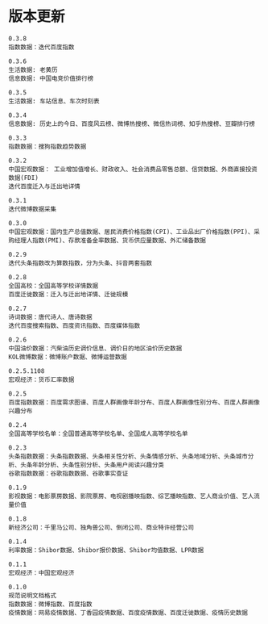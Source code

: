 <!--
 * @Author       : Justin.zm 草根之明
 * @Date         : 2021-05-15 16:57:02
 * @LastEditTime : 2021-05-15 20:52:30
 * @FilePath     : /gopup_doc/docs/about/changlog.md
 * @Email        : 3907721@qq.com
 * @Description  : 
-->
# 版本更新
    
    0.3.8 
    指数数据：迭代百度指数
    
    0.3.6
    生活数据: 老黄历
    信息数据: 中国电竞价值排行榜 

    0.3.5
    生活数据: 车站信息、车次时刻表
    
    0.3.4
    信息数据: 历史上的今日、百度风云榜、微博热搜榜、微信热词榜、知乎热搜榜、豆瓣排行榜
    
    0.3.3 
    指数数据：搜狗指数趋势数据
    
    0.3.2 
    中国宏观数据： 工业增加值增长、财政收入、社会消费品零售总额、信贷数据、外商直接投资数据(FDI)
    迭代百度迁入与迁出地详情
    
    0.3.1
    迭代微博数据采集
    
    0.3.0
    中国宏观数据：国内生产总值数据、居民消费价格指数(CPI)、工业品出厂价格指数(PPI)、采购经理人指数(PMI)、存款准备金率数据、货币供应量数据、外汇储备数据
    
    0.2.9
    迭代头条指数改为算数指数，分为头条、抖音两套指数
    
    0.2.8
    全国高校：全国高等学校详情数据
    百度迁徙数据：迁入与迁出地详情、迁徙规模

    0.2.7
    诗词数据：唐代诗人、唐诗数据
    迭代百度搜索指数、百度资讯指数、百度媒体指数

    0.2.6
    中国油价数据：汽柴油历史调价信息、调价日的地区油价历史数据
    KOL微博数据：微博账户数据、微博运营数据  

    0.2.5.1108
    宏观经济：货币汇率数据
    
    0.2.5
    百度指数数据：百度需求图谱、百度人群画像年龄分布、百度人群画像性别分布、百度人群画像兴趣分布
    
    0.2.4
    全国高等学校名单：全国普通高等学校名单、全国成人高等学校名单
    
    0.2.3
    头条指数数据：头条指数数据、头条相关性分析、头条情感分析、头条地域分析、头条城市分析、头条年龄分析、头条性别分析、头条用户阅读兴趣分类
    谷歌指数数据：谷歌指数数据、谷歌事实查证
    
    0.1.9
    影视数据：电影票房数据、影院票房、电视剧播映指数、综艺播映指数、艺人商业价值、艺人流量价值
    
    0.1.8
    新经济公司：千里马公司、独角兽公司、倒闭公司、商业特许经营公司
    
    0.1.4
    利率数据：Shibor数据、Shibor报价数据、Shibor均值数据、LPR数据
    
    0.1.1
    宏观经济：中国宏观经济
    
    0.1.0 
    规范说明文档格式
    指数数据：微博指数、百度指数
    疫情数据：网易疫情数据、丁香园疫情数据、百度疫情数据、百度迁徙数据、疫情历史数据  